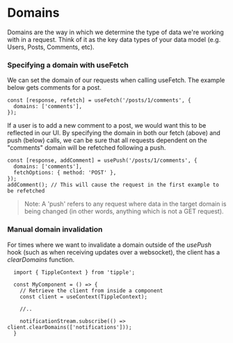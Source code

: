# Domains

Domains are the way in which we determine the type of data we're working with in a request. Think of it as the key data types of your data model (e.g. Users, Posts, Comments, etc).

### Specifying a domain with useFetch

We can set the domain of our requests when calling useFetch. The example below gets comments for a post.

```tsx
const [response, refetch] = useFetch('/posts/1/comments', {
  domains: ['comments'],
});
```

If a user is to add a new comment to a post, we would want this to be reflected in our UI. By specifying the domain in both our fetch (above) and push (below) calls, we can be sure that all requests dependent on the "comments" domain will be refetched following a push.

```tsx
const [response, addComment] = usePush('/posts/1/comments', {
  domains: ['comments'],
  fetchOptions: { method: 'POST' },
});
addComment(); // This will cause the request in the first example to be refetched
```

> Note: A 'push' refers to any request where data in the target domain is being changed (in other words, anything which is not a GET request).

### Manual domain invalidation

For times where we want to invalidate a domain outside of the _usePush_ hook (such as when receiving updates over a websocket), the client has a _clearDomains_ function.

```tsx
  import { TippleContext } from 'tipple';

  const MyComponent = () => {
    // Retrieve the client from inside a component
    const client = useContext(TippleContext);

    //.. 

    notificationStream.subscribe(() => client.clearDomains(['notifications']));
  }
```